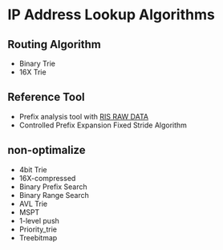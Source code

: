 # IP Address Lookup Algorithms

## Routing Algorithm
* Binary Trie 
* 16X Trie

## Reference Tool
* Prefix analysis tool with [RIS RAW DATA](https://www.ripe.net/analyse/internet-measurements/routing-information-service-ris/ris-raw-data)
* Controlled Prefix Expansion Fixed Stride Algorithm

## non-optimalize
* 4bit Trie
* 16X-compressed
* Binary Prefix Search
* Binary Range Search
* AVL Trie
* MSPT
* 1-level push
* Priority_trie
* Treebitmap